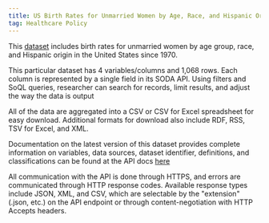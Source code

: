```yaml
---
title: US Birth Rates for Unmarried Women by Age, Race, and Hispanic Origin (NCHS)
tag: Healthcare Policy
---
```

This [dataset](https://data.cdc.gov/NCHS/NCHS-Birth-Rates-for-Unmarried-Women-by-Age-Race-a/6tkz-y37d) includes birth rates for unmarried women by age group, race, and Hispanic origin in the United States since 1970.

This particular dataset has 4 variables/columns and 1,068 rows. Each column is represented by a single field in its SODA API. Using filters and SoQL queries, researcher can search for records, limit results, and adjust the way the data is output

All of the data are aggregated into a CSV or CSV for Excel spreadsheet for easy download. Additional formats for download also include RDF, RSS, TSV for Excel, and XML.

Documentation on the latest version of this dataset provides complete information on variables, data sources, dataset identifier, definitions, and classifications can be found at the API docs [here](https://dev.socrata.com/foundry/data.cdc.gov/p6uz-4623)

All communication with the API is done through HTTPS, and errors are communicated through HTTP response codes. Available response types include JSON, XML, and CSV, which are selectable by the "extension" (.json, etc.) on the API endpoint or through content-negotiation with HTTP Accepts headers.
